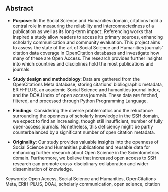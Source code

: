 
## Abstract

* <b>Purpose</b>: In the Social Science and Humanities domain, citations hold a central role in measuring the reliability and interconnectedness of a publication as well as its long-term impact. Referencing works that inspired a study allow readers to access its primary sources, enhancing scholarly communication and community evaluation.
This project aims to assess the state of the art of Social Science and Humanities journals' citation data coverage in OpenCitation databases and investigate how many of these are Open Access. The research provides further insights into which countries and disciplines hold the most publications and journals.

* <b>Study design and methodology</b>: Data are gathered from the OpenCitations Meta database, storing citations' bibliographic metadata, ERIH-PLUS, an academic Social Science and humanities journal index, and the DOAJ index of open access journals. These data are fetched, filtered, and processed through Python Programming Language.

* <b>Findings</b>: Considering the diverse problematics and the reluctance surrounding the openness of scholarly knowledge in the SSH domain, we expect to find an increasing, though still insufficient, number of fully open-access journals. Nonetheless, this deficiency might be partly counterbalanced by a significant number of open citation metadata.

* <b>Originality</b>: Our study provides valuable insights into the openness of Social Science and Humanities publications and reusable data for enhancing further research about Open Science in the Scientometrics domain. Furthermore, we believe that increased open access to SSH research can promote cross-disciplinary collaboration and wider dissemination of knowledge.

Keywords: Open Access, Social Science and Humanities, OpenCitations Meta, ERIH-PLUS, DOAJ, scholarly communication, open science, citation

